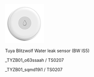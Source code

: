 ![icon](icon.png)

Tuya Blitzwolf Water leak sensor (BW IS5) 

_TYZB01_o63ssaah / TS0207

_TYZB01_sqmd19i1 / TS0207
